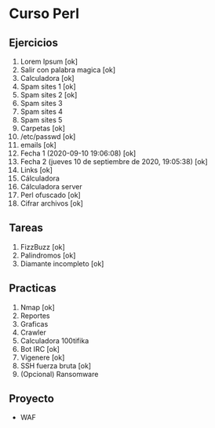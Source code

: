 # Curso Perl

## Ejercicios
1. Lorem Ipsum [ok]
2. Salir con palabra magica [ok]
3. Calculadora [ok]
4. Spam sites 1 [ok]
5. Spam sites 2 [ok]
6. Spam sites 3 
7. Spam sites 4 
8. Spam sites 5 
9. Carpetas [ok] 
10. /etc/passwd [ok]
11. emails [ok]
12. Fecha 1 (2020-09-10 19:06:08) [ok]
13. Fecha 2 (jueves 10 de septiembre de 2020, 19:05:38) [ok]
14. Links [ok]
15. Cálculadora
16. Cálculadora server
17. Perl ofuscado [ok]
18. Cifrar archivos [ok]

## Tareas
1. FizzBuzz [ok]
1. Palindromos [ok]
1. Diamante incompleto [ok]

## Practicas
1. Nmap [ok]
2. Reportes 
3. Graficas
4. Crawler
5. Calculadora 100tifika
6. Bot IRC [ok]
7. Vigenere [ok]
8. SSH fuerza bruta [ok]
9. (Opcional) Ransomware

## Proyecto
+ WAF